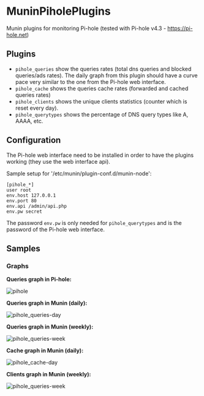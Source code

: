 # MuninPiholePlugins
Munin plugins for monitoring Pi-hole (tested with Pi-hole v4.3 - https://pi-hole.net)

## Plugins
* `pihole_queries` show the queries rates (total dns queries and blocked queries/ads rates). The daily graph from this plugin should have a curve pace very similar to the one from the Pi-hole web interface.
* `pihole_cache` shows the queries cache rates (forwarded and cached queries rates)
* `pihole_clients` shows the unique clients statistics (counter which is reset every day).
* `pihole_querytypes` shows the percentage of DNS query types like A, AAAA, etc.

## Configuration

The Pi-hole web interface need to be installed in order to have the plugins working (they use the web interface api).

Sample setup for '/etc/munin/plugin-conf.d/munin-node':
```
[pihole_*]
user root
env.host 127.0.0.1
env.port 80
env.api /admin/api.php
env.pw secret
```
The password `env.pw` is only needed for `pihole_querytypes` and is the password of the Pi-hole web interface.

## Samples

### Graphs

**Queries graph in Pi-hole:**

![pihole](samples/pihole.png)

**Queries graph in Munin (daily):**

![pihole_queries-day](samples/pihole_queries-day.png)

**Queries graph in Munin (weekly):**

![pihole_queries-week](samples/pihole_queries-week.png)

**Cache graph in Munin (daily):**

![pihole_cache-day](samples/pihole_cache-day.png)

**Clients graph in Munin (weekly):**

![pihole_queries-week](samples/pihole_clients-week.png)

